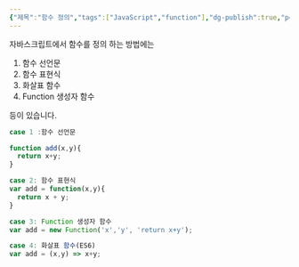 ```yaml
---
{"제목":"함수 정의","tags":["JavaScript","function"],"dg-publish":true,"permalink":"/v2/studynotes/java-script/function-define/","dgPassFrontmatter":true}
---
```


자바스크립트에서 함수를 정의 하는 방법에는

1. 함수 선언문
2. 함수 표현식
3. 화살표 함수
4. Function 생성자 함수

등이 있습니다.

```js
case 1 :함수 선언문

function add(x,y){
  return x+y;
}

case 2: 함수 표현식
var add = function(x,y){
  return x + y;
}

case 3: Function 생성자 함수
var add = new Function('x','y', 'return x+y');

case 4: 화살표 함수(ES6)
var add = (x,y) => x+y;
```

